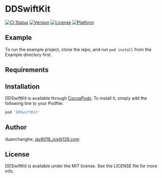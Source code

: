 # DDSwiftKit

[![CI Status](https://img.shields.io/travis/duanchanghe/DDSwiftKit.svg?style=flat)](https://travis-ci.org/duanchanghe/DDSwiftKit)
[![Version](https://img.shields.io/cocoapods/v/DDSwiftKit.svg?style=flat)](https://cocoapods.org/pods/DDSwiftKit)
[![License](https://img.shields.io/cocoapods/l/DDSwiftKit.svg?style=flat)](https://cocoapods.org/pods/DDSwiftKit)
[![Platform](https://img.shields.io/cocoapods/p/DDSwiftKit.svg?style=flat)](https://cocoapods.org/pods/DDSwiftKit)

## Example

To run the example project, clone the repo, and run `pod install` from the Example directory first.

## Requirements

## Installation

DDSwiftKit is available through [CocoaPods](https://cocoapods.org). To install
it, simply add the following line to your Podfile:

```ruby
pod 'DDSwiftKit'
```

## Author

duanchanghe, jay8018_ios@126.com

## License

DDSwiftKit is available under the MIT license. See the LICENSE file for more info.
